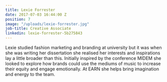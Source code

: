 ```yaml
---
title: Lexie Forrester
date: 2017-07-03 16:44:00 Z
position: 7
image: "/uploads/lexie-forrester.jpg"
job-title: Creative Associate
linkedin: lexie-forrester-5b275843
---
```


Lexie studied fashion marketing and branding at university but it was when she was writing her dissertation she realised her interests and inspirations lay a little broader than this. Initially inspired by the conference MIDEM she looked to explore how brands could use the mediums of music to increase their equity and engage emotionally.  At EARN she helps bring imagination and energy to the team.